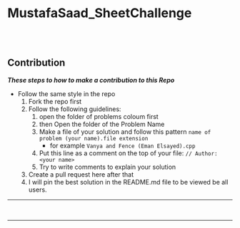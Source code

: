 # MustafaSaad_SheetChallenge

<br><br>

## Contribution

***These steps to how to make a contribution to this Repo***

- Follow the same style in the repo
    1. Fork the repo first
    1. Follow the following guidelines:
        1. open the folder of problems coloum first  
        1. then Open the folder of the Problem Name 
        1. Make a file of your solution and follow this pattern `name of problem (your name).file extension`
            - for example `Vanya and Fence (Eman Elsayed).cpp`
        1. Put this line as a comment on the top of your file: ``// Author: <your name>``
        1. Try to write comments to explain your solution
    1. Create a pull request here after that
    1. I will pin the best solution in the README.md file to be viewed be all users.
<hr>

<br>

<hr>
